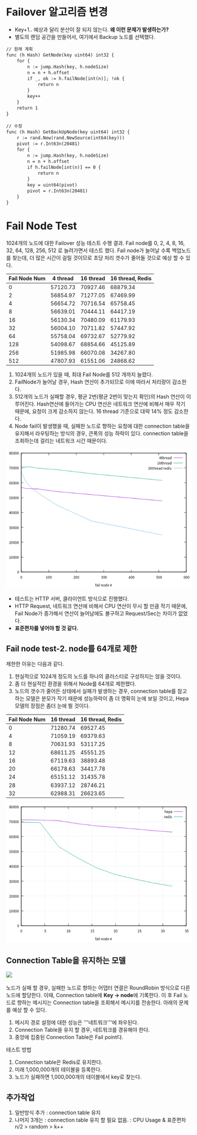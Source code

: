# Failover 알고리즘 변경
* Key+1.. 예상과 달리 분산이 잘 되지 않는다. **왜 이런 문제가 발생하는가?**
* 별도의 랜덤 공간을 만들어서, 여기에서 Backup 노드를 선택했다. 
```golang
// 원래 계획
func (h Hash) GetNode(key uint64) int32 {
	for {
		n := jump.Hash(key, h.nodeSize)
		n = n + h.offset
		if _, ok := h.failNode[int(n)]; !ok {
			return n
		}
		key++
	}
	return 1
}

// 수정
func (h Hash) GetBackUpNode(key uint64) int32 {
	r := rand.New(rand.NewSource(int64(key)))
	pivot := r.Int63n(20481)
	for {
		n := jump.Hash(key, h.nodeSize)
		n = n + h.offset
		if h.failNode[int(n)] == 0 {
			return n
		}
		key = uint64(pivot)
		pivot = r.Int63n(20481)
	}
}
```

# Fail Node Test
1024개의 노드에 대한 Failover 성능 테스트 수행 결과. Fail node를 0, 2, 4, 8, 16, 32, 64, 128, 256, 512 로 늘려가면서 테스트 했다. Fail node가 늘어날 수록 백업노드를 찾는데, 더 많은 시간이 걸릴 것이므로 초당 처리 갯수가 줄어들 것으로 예상 할 수 있다.  

Fail Node Num  | 4 thread      | 16 thread  | 16 thread, Redis
---------------|---------------|------------|------------------
0              |  57120.73     | 70927.46   |  68879.34
2              |  56854.97     | 71277.05   |  67469.99
4              |  56654.72     | 70716.54   |  65758.45
8              |  56639.01     | 70444.11   |  64417.19
16             |  56130.34     | 70480.09   |  61179.93
32             |  56004.10     | 70711.82   |  57447.92
64             |  55758.04     | 69732.67   |  52779.92
128            |  54098.67     | 68854.66   |  45125.89
256            |  51985.98     | 66070.08   |  34267.80
512            |  47807.93     | 61551.06   |  24868.62
 1. 1024개의 노드가 있을 때, 최대 Fail Node를 512 개까지 늘렸다.
 1. FailNode가 늘어날 경우, Hash 연산이 추가되므로 이에 따라서 처리량이 감소한다.   
 1. 512개의 노드가 실패할 경우, 평균 2번(평균 2번이 맞는지 확인)의 Hash 연산이 이루어진다. Hash연산에 들어가는 CPU 연산은 네트워크 연산에 비해서 매우 작기 때문에, 요청이 크게 감소하지 않는다. 16 thread 기준으로 대략 14% 정도 감소한다. 
 1. Node fail이 발생했을 때, 실패한 노드로 향하는 요청에 대한 connection table을 유지해서 라우팅하는 방식의 경우, 큰폭의 성능 하락이 있다. connection table을 조회하는데 걸리는 네트워크 시간 때문이다. 

![](/result/request_failover_1024_16c.png)
* 테스트는 HTTP 서버, 클라이언트 방식으로 진행했다.  
* HTTP Request, 네트워크 연산에 비해서 CPU 연산이 무시 할 만큼 작기 때문에, Fail Node가 증가해서 연산이 늘어남에도 불구하고 Request/Sec는 차이가 없었다.
* **표준편차를 넣어야 할 것 같다.**

## Fail node test-2. node를 64개로 제한
제한한 이유는 다음과 같다.
 1. 현실적으로 1024개 정도의 노드를 하나의 클러스터로 구성하지는 않을 것이다.
 1. 좀 더 현실적인 환경을 위해서 Node를 64개로 제한했다.
 1. 노드의 갯수가 줄어든 상태에서 실패가 발생하는 경우, connection table를 참고하는 모델은 분모가 작기 때문에 성능하락이 좀 더 명확히 눈에 보일 것이고, Hepa 모델의 장점은 좀더 눈에 띌 것이다. 

Fail Node Num  | 16 thread  | 16 thread, Redis
---------------|------------|------------------
0              | 71280.74   |  69527.45
4              | 71059.19   |  69379.63
8              | 70631.93   |  53117.25
12             | 68611.25   |  45551.25
16             | 67119.63   |  38893.48
20             | 66178.63   |  34417.78
24             | 65151.12   |  31435.78
28             | 63937.12   |  28746.21
32             | 62988.31   |  26623.65

![](/result/request_failover_64.png)

## Connection Table을 유지하는 모델
![](https://docs.google.com/drawings/d/1zn5uTmy2_MUP2UF5hSoq8krKPDkIkppTh0bUHgGSHzw/pub?w=780&h=572)

노드가 실패 할 경우, 실패한 노드로 향하는 어뎁터 연결은 RoundRobin 방식으로 다른 노드에 할당한다. 이때, Connection table에 **Key -> node**에 기록한다. 이 후 Fail 노드로 향하는 메시지는 Connection table을 조회해서 메시지를 전송한다. 아래의 문제를 예상 할 수 있다. 
 1. 메시지 경로 설정에 대한 성능은 '''네트워크'''에 좌우된다.  
 1. Connection Table을 유지 할 경우, 네트워크를 경유해야 한다.
 1. 중앙에 집중된 Connection Table은 Fail point다. 

테스트 방법
 1. Connection table은 Redis로 유지한다.  
 1. 미래 1,000,000개의 테이블을 등록한다. 
 1. 노드가 실패하면 1,000,000개의 테이블에서 key로 찾는다.
## 추가작업 
1. 일반방식 추가 : connection table 유지 
1. 나머지 3개는 : connection table 유지 할 필요 없음. : CPU Usage & 표준편차
   n/2 > random > k++ 
